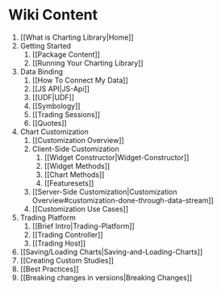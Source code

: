 # Wiki Content

1. [[What is Charting Library|Home]]
2. Getting Started
    1. [[Package Content]]
    2. [[Running Your Charting Library]]
3. Data Binding
    1. [[How To Connect My Data]]
    2. [[JS API|JS-Api]]
    3. [[UDF|UDF]]
    4. [[Symbology]]
    5. [[Trading Sessions]]
    6. [[Quotes]]
4. Chart Customization
    1. [[Customization Overview]]
    2. Client-Side Customization
        1. [[Widget Constructor|Widget-Constructor]]
        2. [[Widget Methods]]
        3. [[Chart Methods]]
        4. [[Featuresets]]
    3. [[Server-Side Customization|Customization Overview#customization-done-through-data-stream]]
    4. [[Customization Use Cases]]
5. Trading Platform
    1. [[Brief Intro|Trading-Platform]]
    2. [[Trading Controller]]
    3. [[Trading Host]]
6. [[Saving/Loading Charts|Saving-and-Loading-Charts]]
7. [[Creating Custom Studies]]
8. [[Best Practices]]
9. [[Breaking changes in versions|Breaking Changes]]